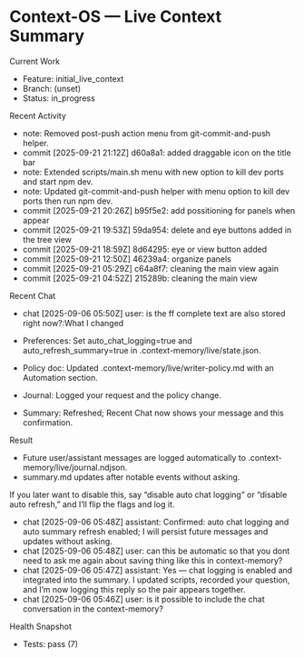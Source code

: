 # Context-OS — Live Context Summary

Current Work
- Feature: initial_live_context
- Branch: (unset)
- Status: in_progress

Recent Activity
- note: Removed post-push action menu from git-commit-and-push helper.
- commit [2025-09-21 21:12Z] d60a8a1: added draggable icon on the title bar
- note: Extended scripts/main.sh menu with new option to kill dev ports and start npm dev.
- note: Updated git-commit-and-push helper with menu option to kill dev ports then run npm dev.
- commit [2025-09-21 20:26Z] b95f5e2: add possitioning for panels when appear
- commit [2025-09-21 19:53Z] 59da954: delete and eye buttons added in the tree view
- commit [2025-09-21 18:59Z] 8d64295: eye or view button added
- commit [2025-09-21 12:50Z] 46239a4: organize panels
- commit [2025-09-21 05:29Z] c64a8f7: cleaning the main view again
- commit [2025-09-21 04:52Z] 215289b: cleaning the main view

Recent Chat
- chat [2025-09-06 05:50Z] user: is the ff complete text are also stored right now?:What I changed

- Preferences: Set auto_chat_logging=true and auto_refresh_summary=true in .context-memory/live/state.json.
- Policy doc: Updated .context-memory/live/writer-policy.md with an Automation section.
- Journal: Logged your request and the policy change.
- Summary: Refreshed; Recent Chat now shows your message and this confirmation.

Result

- Future user/assistant messages are logged automatically to .context-memory/live/journal.ndjson.
- summary.md updates after notable events without asking.

If you later want to disable this, say “disable auto chat logging” or “disable auto refresh,” and I’ll flip the
flags and log it.

- chat [2025-09-06 05:48Z] assistant: Confirmed: auto chat logging and auto summary refresh enabled; I will persist future messages and updates without asking.
- chat [2025-09-06 05:48Z] user: can this be automatic so that you dont need to ask me again about saving thing like this in context-memory?
- chat [2025-09-06 05:47Z] assistant: Yes — chat logging is enabled and integrated into the summary. I updated scripts, recorded your question, and I’m now logging this reply so the pair appears together.
- chat [2025-09-06 05:46Z] user: is it possible to include the chat conversation in the context-memory?

Health Snapshot
- Tests: pass (7)
